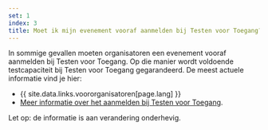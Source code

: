```yaml
---
set: 1
index: 3
title: Moet ik mijn evenement vooraf aanmelden bij Testen voor Toegang?
---
```

In sommige gevallen moeten organisatoren een evenement vooraf aanmelden bij Testen voor Toegang. Op die manier wordt voldoende testcapaciteit bij Testen voor Toegang gegarandeerd. 
De meest actuele informatie vind je hier: 

- {{ site.data.links.voororganisatoren[page.lang] }} 
- <a href="https://www.testenvoortoegang.org/organisatoren" lang="nl" hreflang="nl"  rel="noopener noreferrer" target="_blank">Meer informatie over het aanmelden bij Testen voor Toegang</a>. 

Let op: de informatie is aan verandering onderhevig. 
